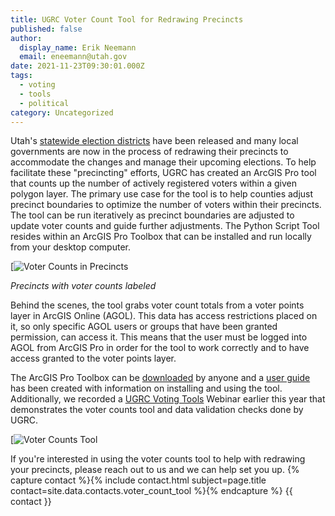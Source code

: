 ```yaml
---
title: UGRC Voter Count Tool for Redrawing Precincts
published: false
author:
  display_name: Erik Neemann
  email: eneemann@utah.gov
date: 2021-11-23T09:30:01.000Z
tags:
  - voting
  - tools
  - political
category: Uncategorized
---
```


Utah's [statewide election districts](https://opendata.gis.utah.gov/search?q=election) have been released and many local governments are now in the process of redrawing their precincts to accommodate the changes and manage their upcoming elections. To help facilitate these "precincting" efforts, UGRC has created an ArcGIS Pro tool that counts up the number of actively registered voters within a given polygon layer. The primary use case for the tool is to help counties adjust precinct boundaries to optimize the number of voters within their precincts. The tool can be run iteratively as precinct boundaries are adjusted to update voter counts and guide further adjustments. The Python Script Tool resides within an ArcGIS Pro Toolbox that can be installed and run locally from your desktop computer.

[![Voter Counts in Precincts](deleted)

_Precincts with voter counts labeled_


Behind the scenes, the tool grabs voter count totals from a voter points layer in ArcGIS Online (AGOL). This data has access restrictions placed on it, so only specific AGOL users or groups that have been granted permission, can access it. This means that the user must be logged into AGOL from ArcGIS Pro in order for the tool to work correctly and to have access granted to the voter points layer.

The ArcGIS Pro Toolbox can be [downloaded](https://drive.google.com/file/d/1i9OZdYVBkDs-EeFu9JItVTk8rNCs1K0M/view?usp=sharing) by anyone and a [user guide](https://docs.google.com/document/d/1BG-FPROoZkfsoAScDLLSvHGMLuFucdlzaJRILp33rSk) has been created with information on installing and using the tool. Additionally, we recorded a [UGRC Voting Tools](https://drive.google.com/file/d/1i6ZIwuJjlA0MXdaIxbQcsvUO8nTrkFqe/view) Webinar earlier this year that demonstrates the voter counts tool and data validation checks done by UGRC.

[![Voter Counts Tool](deleted)

If you're interested in using the voter counts tool to help with redrawing your precincts, please reach out to us and we can help set you up. {% capture contact %}{% include contact.html subject=page.title contact=site.data.contacts.voter_count_tool %}{% endcapture %}
{{ contact }}
